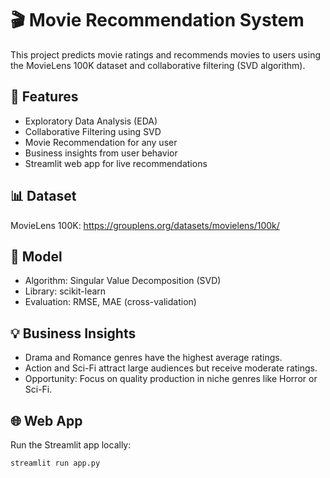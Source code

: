 # 🎬 Movie Recommendation System

This project predicts movie ratings and recommends movies to users using the MovieLens 100K dataset and collaborative filtering (SVD algorithm).

## 🚀 Features
- Exploratory Data Analysis (EDA)
- Collaborative Filtering using SVD
- Movie Recommendation for any user
- Business insights from user behavior
- Streamlit web app for live recommendations

## 📊 Dataset
MovieLens 100K: https://grouplens.org/datasets/movielens/100k/

## 🧠 Model
- Algorithm: Singular Value Decomposition (SVD)
- Library: scikit-learn
- Evaluation: RMSE, MAE (cross-validation)

## 💡 Business Insights
- Drama and Romance genres have the highest average ratings.
- Action and Sci-Fi attract large audiences but receive moderate ratings.
- Opportunity: Focus on quality production in niche genres like Horror or Sci-Fi.

## 🌐 Web App
Run the Streamlit app locally:
```bash
streamlit run app.py